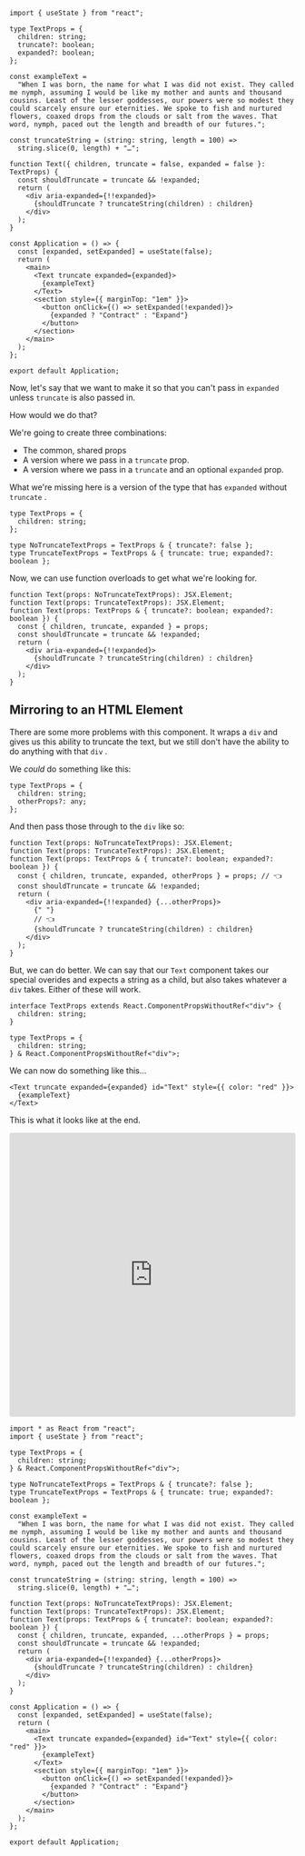 
````tsx
import { useState } from "react";

type TextProps = {
  children: string;
  truncate?: boolean;
  expanded?: boolean;
};

const exampleText =
  "When I was born, the name for what I was did not exist. They called me nymph, assuming I would be like my mother and aunts and thousand cousins. Least of the lesser goddesses, our powers were so modest they could scarcely ensure our eternities. We spoke to fish and nurtured flowers, coaxed drops from the clouds or salt from the waves. That word, nymph, paced out the length and breadth of our futures.";

const truncateString = (string: string, length = 100) =>
  string.slice(0, length) + "…";

function Text({ children, truncate = false, expanded = false }: TextProps) {
  const shouldTruncate = truncate && !expanded;
  return (
    <div aria-expanded={!!expanded}>
      {shouldTruncate ? truncateString(children) : children}
    </div>
  );
}

const Application = () => {
  const [expanded, setExpanded] = useState(false);
  return (
    <main>
      <Text truncate expanded={expanded}>
        {exampleText}
      </Text>
      <section style={{ marginTop: "1em" }}>
        <button onClick={() => setExpanded(!expanded)}>
          {expanded ? "Contract" : "Expand"}
        </button>
      </section>
    </main>
  );
};

export default Application;
````

Now, let's say that we want to make it so that you can't pass in `expanded` unless `truncate` is also passed in.

How would we do that?

We're going to create three combinations:

* The common, shared props
* A version where we pass in a `truncate` prop.
* A version where we pass in a `truncate` and an optional `expanded` prop.

What we're missing here is a version of the type that has `expanded` without `truncate` .

````tsx
type TextProps = {
  children: string;
};

type NoTruncateTextProps = TextProps & { truncate?: false };
type TruncateTextProps = TextProps & { truncate: true; expanded?: boolean };
````

Now, we can use function overloads to get what we're looking for.

````tsx
function Text(props: NoTruncateTextProps): JSX.Element;
function Text(props: TruncateTextProps): JSX.Element;
function Text(props: TextProps & { truncate?: boolean; expanded?: boolean }) {
  const { children, truncate, expanded } = props;
  const shouldTruncate = truncate && !expanded;
  return (
    <div aria-expanded={!!expanded}>
      {shouldTruncate ? truncateString(children) : children}
    </div>
  );
}
````

## Mirroring to an HTML Element

There are some more problems with this component. It wraps a `div` and gives us this ability to truncate the text, but we still don't have the ability to do anything with that `div` .

We *could* do something like this:

````tsx
type TextProps = {
  children: string;
  otherProps?: any;
};
````

And then pass those through to the `div` like so:

````tsx
function Text(props: NoTruncateTextProps): JSX.Element;
function Text(props: TruncateTextProps): JSX.Element;
function Text(props: TextProps & { truncate?: boolean; expanded?: boolean }) {
  const { children, truncate, expanded, otherProps } = props; // 👈
  const shouldTruncate = truncate && !expanded;
  return (
    <div aria-expanded={!!expanded} {...otherProps}>
      {" "}
      // 👈
      {shouldTruncate ? truncateString(children) : children}
    </div>
  );
}
````

But, we can do better. We can say that our `Text` component takes our special overides and expects a string as a child, but also takes whatever a `div` takes. Either of these will work.

````tsx
interface TextProps extends React.ComponentPropsWithoutRef<"div"> {
  children: string;
}

type TextProps = {
  children: string;
} & React.ComponentPropsWithoutRef<"div">;
````

We can now do something like this…

````tsx
<Text truncate expanded={expanded} id="Text" style={{ color: "red" }}>
  {exampleText}
</Text>
````

This is what it looks like at the end.

<iframe src="https://codesandbox.io/embed/truncated-text-complete-kbl59?fontsize=14&hidenavigation=1&module=%2Fsrc%2FApplication.tsx&theme=dark"
     style="width:100%; height:500px; border:0; border-radius: 4px; overflow:hidden;"
     title="truncated-text-complete"
     allow="accelerometer; ambient-light-sensor; camera; encrypted-media; geolocation; gyroscope; hid; microphone; midi; payment; usb; vr; xr-spatial-tracking"
     sandbox="allow-forms allow-modals allow-popups allow-presentation allow-same-origin allow-scripts"
   ></iframe>


````tsx
import * as React from "react";
import { useState } from "react";

type TextProps = {
  children: string;
} & React.ComponentPropsWithoutRef<"div">;

type NoTruncateTextProps = TextProps & { truncate?: false };
type TruncateTextProps = TextProps & { truncate: true; expanded?: boolean };

const exampleText =
  "When I was born, the name for what I was did not exist. They called me nymph, assuming I would be like my mother and aunts and thousand cousins. Least of the lesser goddesses, our powers were so modest they could scarcely ensure our eternities. We spoke to fish and nurtured flowers, coaxed drops from the clouds or salt from the waves. That word, nymph, paced out the length and breadth of our futures.";

const truncateString = (string: string, length = 100) =>
  string.slice(0, length) + "…";

function Text(props: NoTruncateTextProps): JSX.Element;
function Text(props: TruncateTextProps): JSX.Element;
function Text(props: TextProps & { truncate?: boolean; expanded?: boolean }) {
  const { children, truncate, expanded, ...otherProps } = props;
  const shouldTruncate = truncate && !expanded;
  return (
    <div aria-expanded={!!expanded} {...otherProps}>
      {shouldTruncate ? truncateString(children) : children}
    </div>
  );
}

const Application = () => {
  const [expanded, setExpanded] = useState(false);
  return (
    <main>
      <Text truncate expanded={expanded} id="Text" style={{ color: "red" }}>
        {exampleText}
      </Text>
      <section style={{ marginTop: "1em" }}>
        <button onClick={() => setExpanded(!expanded)}>
          {expanded ? "Contract" : "Expand"}
        </button>
      </section>
    </main>
  );
};

export default Application;
````
